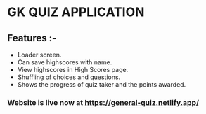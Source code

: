 # GK QUIZ APPLICATION

## Features :-
- Loader screen.
- Can save highscores with name.
- View highscores in High Scores page.
- Shuffling of choices and questions.
- Shows the progress of quiz taker and the points awarded.

### Website is live now at https://general-quiz.netlify.app/
